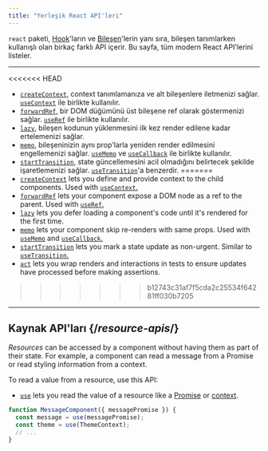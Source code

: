 ```yaml
---
title: "Yerleşik React API'leri"
---
```


<Intro>

`react` paketi, [Hook](/reference/react)'ların ve [Bileşen](/reference/react/components)'lerin yanı sıra, bileşen tanımlarken kullanışlı olan birkaç farklı API içerir. Bu sayfa, tüm modern React API'lerini listeler.

</Intro>

---

<<<<<<< HEAD
* [`createContext`](/reference/react/createContext), context tanımlamanıza ve alt bileşenlere iletmenizi sağlar. [`useContext`](/reference/react/useContext) ile birlikte kullanılır.
* [`forwardRef`](/reference/react/forwardRef), bir DOM düğümünü üst bileşene ref olarak göstermenizi sağlar. [`useRef`](/reference/react/useRef) ile birlikte kullanılır.
* [`lazy`](/reference/react/lazy), bileşen kodunun yüklenmesini ilk kez render edilene kadar ertelemenizi sağlar.
* [`memo`](/reference/react/memo), bileşeninizin aynı prop'larla yeniden render edilmesini engellemenizi sağlar. [`useMemo`](/reference/react/useMemo) ve [`useCallback`](/reference/react/useCallback) ile birlikte kullanılır.
* [`startTransition`](/reference/react/startTransition), state güncellemesini acil olmadığını belirtecek şekilde işaretlemenizi sağlar. [`useTransition`](/reference/react/useTransition)'a benzerdir.
=======
* [`createContext`](/reference/react/createContext) lets you define and provide context to the child components. Used with [`useContext`.](/reference/react/useContext)
* [`forwardRef`](/reference/react/forwardRef) lets your component expose a DOM node as a ref to the parent. Used with [`useRef`.](/reference/react/useRef)
* [`lazy`](/reference/react/lazy) lets you defer loading a component's code until it's rendered for the first time.
* [`memo`](/reference/react/memo) lets your component skip re-renders with same props. Used with [`useMemo`](/reference/react/useMemo) and [`useCallback`.](/reference/react/useCallback)
* [`startTransition`](/reference/react/startTransition) lets you mark a state update as non-urgent. Similar to [`useTransition`.](/reference/react/useTransition)
* [`act`](/reference/react/act) lets you wrap renders and interactions in tests to ensure updates have processed before making assertions.
>>>>>>> b12743c31af7f5cda2c25534f64281ff030b7205

---

## Kaynak API'ları {/*resource-apis*/}

*Resources* can be accessed by a component without having them as part of their state. For example, a component can read a message from a Promise or read styling information from a context.

To read a value from a resource, use this API:

* [`use`](/reference/react/use) lets you read the value of a resource like a [Promise](https://developer.mozilla.org/en-US/docs/Web/JavaScript/Reference/Global_Objects/Promise) or [context](/learn/passing-data-deeply-with-context).

```js
function MessageComponent({ messagePromise }) {
  const message = use(messagePromise);
  const theme = use(ThemeContext);
  // ...
}
```